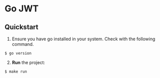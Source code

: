 # Go JWT

## Quickstart
1. Ensure you have go installed in your system. Check with the following command.
```command
$ go version
```

2. **Run** the project:
```command
$ make run
```

